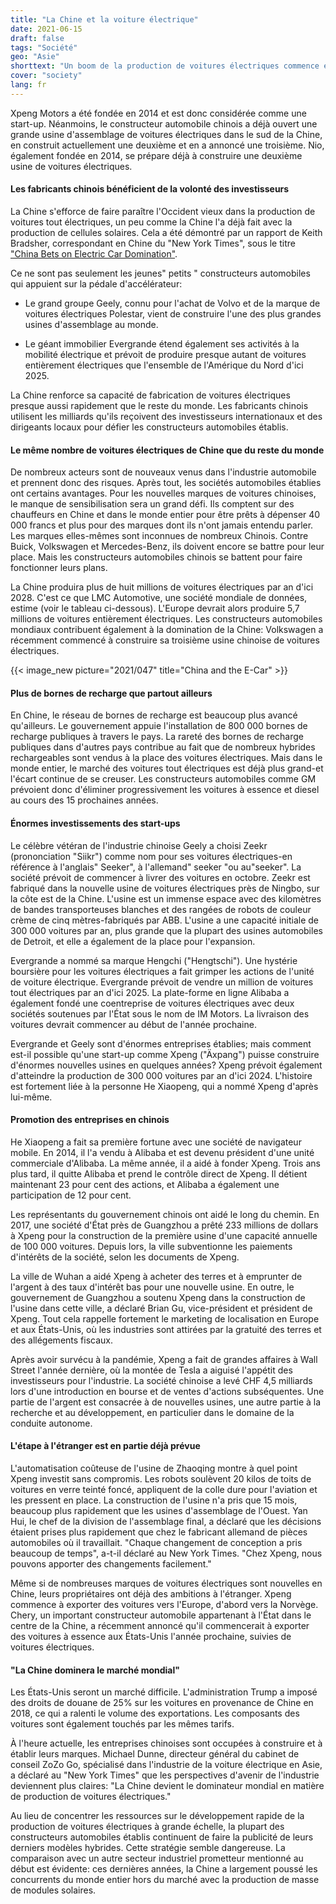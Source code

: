 ```yaml
---
title: "La Chine et la voiture électrique"
date: 2021-06-15
draft: false
tags: "Société"
geo: "Asie"
shorttext: "Un boom de la production de voitures électriques commence en Chine. Cela ne présage rien de bon pour les marques de voitures établies."
cover: "society"
lang: fr
---
```


Xpeng Motors a été fondée en 2014 et est donc considérée comme une start-up. Néanmoins, le constructeur automobile chinois a déjà ouvert une grande usine d'assemblage de voitures électriques dans le sud de la Chine, en construit actuellement une deuxième et en a annoncé une troisième. Nio, également fondée en 2014, se prépare déjà à construire une deuxième usine de voitures électriques.

#### Les fabricants chinois bénéficient de la volonté des investisseurs

La Chine s'efforce de faire paraître l'Occident vieux dans la production de voitures tout électriques, un peu comme la Chine l'a déjà fait avec la production de cellules solaires. Cela a été démontré par un rapport de Keith Bradsher, correspondant en Chine du "New York Times", sous le titre ["China Bets on Electric Car Domination"](https://www.nytimes.com/2021/05/04/business/china-electric-cars.html "As Cars Go Electric, China Builds a Big Lead in Factories").

Ce ne sont pas seulement les jeunes" petits " constructeurs automobiles qui appuient sur la pédale d'accélérateur:

  - Le grand groupe Geely, connu pour l'achat de Volvo et de la marque de voitures électriques Polestar, vient de construire l'une des plus grandes usines d'assemblage au monde.

  - Le géant immobilier Evergrande étend également ses activités à la mobilité électrique et prévoit de produire presque autant de voitures entièrement électriques que l'ensemble de l'Amérique du Nord d'ici 2025.

La Chine renforce sa capacité de fabrication de voitures électriques presque aussi rapidement que le reste du monde. Les fabricants chinois utilisent les milliards qu'ils reçoivent des investisseurs internationaux et des dirigeants locaux pour défier les constructeurs automobiles établis.

#### Le même nombre de voitures électriques de Chine que du reste du monde

De nombreux acteurs sont de nouveaux venus dans l'industrie automobile et prennent donc des risques. Après tout, les sociétés automobiles établies ont certains avantages. Pour les nouvelles marques de voitures chinoises, le manque de sensibilisation sera un grand défi. Ils comptent sur des chauffeurs en Chine et dans le monde entier pour être prêts à dépenser 40 000 francs et plus pour des marques dont ils n'ont jamais entendu parler. Les marques elles-mêmes sont inconnues de nombreux Chinois. Contre Buick, Volkswagen et Mercedes-Benz, ils doivent encore se battre pour leur place. Mais les constructeurs automobiles chinois se battent pour faire fonctionner leurs plans.

La Chine produira plus de huit millions de voitures électriques par an d'ici 2028. C'est ce que LMC Automotive, une société mondiale de données, estime (voir le tableau ci-dessous). L'Europe devrait alors produire 5,7 millions de voitures entièrement électriques. Les constructeurs automobiles mondiaux contribuent également à la domination de la Chine: Volkswagen a récemment commencé à construire sa troisième usine chinoise de voitures électriques.

{{< image_new picture="2021/047" title="China and the E-Car" >}}

#### Plus de bornes de recharge que partout ailleurs

En Chine, le réseau de bornes de recharge est beaucoup plus avancé qu'ailleurs. Le gouvernement appuie l'installation de 800 000 bornes de recharge publiques à travers le pays. La rareté des bornes de recharge publiques dans d'autres pays contribue au fait que de nombreux hybrides rechargeables sont vendus à la place des voitures électriques. Mais dans le monde entier, le marché des voitures tout électriques est déjà plus grand-et l'écart continue de se creuser. Les constructeurs automobiles comme GM prévoient donc d'éliminer progressivement les voitures à essence et diesel au cours des 15 prochaines années.

#### Énormes investissements des start-ups

Le célèbre vétéran de l'industrie chinoise Geely a choisi Zeekr (prononciation "Siikr") comme nom pour ses voitures électriques-en référence à l'anglais" Seeker", à l'allemand" seeker "ou au"seeker". La société prévoit de commencer à livrer des voitures en octobre. Zeekr est fabriqué dans la nouvelle usine de voitures électriques près de Ningbo, sur la côte est de la Chine. L'usine est un immense espace avec des kilomètres de bandes transporteuses blanches et des rangées de robots de couleur crème de cinq mètres-fabriqués par ABB. L'usine a une capacité initiale de 300 000 voitures par an, plus grande que la plupart des usines automobiles de Detroit, et elle a également de la place pour l'expansion.

Evergrande a nommé sa marque Hengchi ("Hengtschi"). Une hystérie boursière pour les voitures électriques a fait grimper les actions de l'unité de voiture électrique. Evergrande prévoit de vendre un million de voitures tout électriques par an d'ici 2025. La plate-forme en ligne Alibaba a également fondé une coentreprise de voitures électriques avec deux sociétés soutenues par l'État sous le nom de IM Motors. La livraison des voitures devrait commencer au début de l'année prochaine.

Evergrande et Geely sont d'énormes entreprises établies; mais comment est-il possible qu'une start-up comme Xpeng ("Äxpang") puisse construire d'énormes nouvelles usines en quelques années? Xpeng prévoit également d'atteindre la production de 300 000 voitures par an d'ici 2024. L'histoire est fortement liée à la personne He Xiaopeng, qui a nommé Xpeng d'après lui-même.

#### Promotion des entreprises en chinois

He Xiaopeng a fait sa première fortune avec une société de navigateur mobile. En 2014, il l'a vendu à Alibaba et est devenu président d'une unité commerciale d'Alibaba. La même année, il a aidé à fonder Xpeng. Trois ans plus tard, il quitte Alibaba et prend le contrôle direct de Xpeng. Il détient maintenant 23 pour cent des actions, et Alibaba a également une participation de 12 pour cent.

Les représentants du gouvernement chinois ont aidé le long du chemin. En 2017, une société d'État près de Guangzhou a prêté 233 millions de dollars à Xpeng pour la construction de la première usine d'une capacité annuelle de 100 000 voitures. Depuis lors, la ville subventionne les paiements d'intérêts de la société, selon les documents de Xpeng.

La ville de Wuhan a aidé Xpeng à acheter des terres et à emprunter de l'argent à des taux d'intérêt bas pour une nouvelle usine. En outre, le gouvernement de Guangzhou a soutenu Xpeng dans la construction de l'usine dans cette ville, a déclaré Brian Gu, vice-président et président de Xpeng. Tout cela rappelle fortement le marketing de localisation en Europe et aux États-Unis, où les industries sont attirées par la gratuité des terres et des allégements fiscaux.

Après avoir survécu à la pandémie, Xpeng a fait de grandes affaires à Wall Street l'année dernière, où la montée de Tesla a aiguisé l'appétit des investisseurs pour l'industrie. La société chinoise a levé CHF 4,5 milliards lors d'une introduction en bourse et de ventes d'actions subséquentes. Une partie de l'argent est consacrée à de nouvelles usines, une autre partie à la recherche et au développement, en particulier dans le domaine de la conduite autonome.

#### L'étape à l'étranger est en partie déjà prévue

L'automatisation coûteuse de l'usine de Zhaoqing montre à quel point Xpeng investit sans compromis. Les robots soulèvent 20 kilos de toits de voitures en verre teinté foncé, appliquent de la colle dure pour l'aviation et les pressent en place. La construction de l'usine n'a pris que 15 mois, beaucoup plus rapidement que les usines d'assemblage de l'Ouest. Yan Hui, le chef de la division de l'assemblage final, a déclaré que les décisions étaient prises plus rapidement que chez le fabricant allemand de pièces automobiles où il travaillait. "Chaque changement de conception a pris beaucoup de temps", a-t-il déclaré au New York Times. "Chez Xpeng, nous pouvons apporter des changements facilement."

Même si de nombreuses marques de voitures électriques sont nouvelles en Chine, leurs propriétaires ont déjà des ambitions à l'étranger. Xpeng commence à exporter des voitures vers l'Europe, d'abord vers la Norvège. Chery, un important constructeur automobile appartenant à l'État dans le centre de la Chine, a récemment annoncé qu'il commencerait à exporter des voitures à essence aux États-Unis l'année prochaine, suivies de voitures électriques.

#### "La Chine dominera le marché mondial"

Les États-Unis seront un marché difficile. L'administration Trump a imposé des droits de douane de 25% sur les voitures en provenance de Chine en 2018, ce qui a ralenti le volume des exportations. Les composants des voitures sont également touchés par les mêmes tarifs.

À l'heure actuelle, les entreprises chinoises sont occupées à construire et à établir leurs marques. Michael Dunne, directeur général du cabinet de conseil ZoZo Go, spécialisé dans l'industrie de la voiture électrique en Asie, a déclaré au "New York Times" que les perspectives d'avenir de l'industrie deviennent plus claires: "La Chine devient le dominateur mondial en matière de production de voitures électriques."

Au lieu de concentrer les ressources sur le développement rapide de la production de voitures électriques à grande échelle, la plupart des constructeurs automobiles établis continuent de faire la publicité de leurs derniers modèles hybrides. Cette stratégie semble dangereuse. La comparaison avec un autre secteur industriel prometteur mentionné au début est évidente: ces dernières années, la Chine a largement poussé les concurrents du monde entier hors du marché avec la production de masse de modules solaires.
